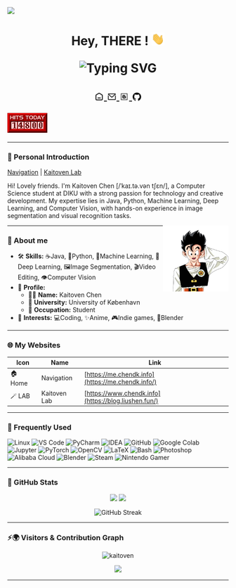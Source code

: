[<img src="./static/2.gif">](https://me.chendk.info/)

<h1 align="center">Hey, THERE ! <img src="./static/image.gif" width="30px" alt=""><br>

<p align="center">
  <img src="https://readme-typing-svg.demolab.com?font=Fira+Code&weight=500&size=22&pause=1000&color=F57F17&center=true&vCenter=true&width=500&lines=I'm+Kaitoven+Chen;Passionate+about+AI+and+design;Love+gaming+and+digital+exploration;Speaking+to+the+world+through+code" alt="Typing SVG" />
</p>


<a href="https://me.chendk.info/">
  <img align="center" alt="Navigation-MyWebsite" width="22px" src="./static/icon/home.svg" />
</a>
  <a href="mailto:kaitovenchen@gmail.com">
  <img align="center" alt="我的邮箱" width="22px" src="./static/icon/email.svg" />
</a>
<a href="https://www.chendk.info/">
  <img align="center" alt="Kaitoven Lab" width="22px" src="./static/icon/blogger.svg" />
</a>
<a href="https://github.com/kaitoven">
  <img align="center" alt="github主页" width="22px" src="./static/icon/github.svg" />
</a>

### ![](./static/counter.gif) 

---

### 👋 Personal Introduction 
[Navigation](https://me.chendk.info/) | [Kaitoven Lab](https://www.chendk.info/)

Hi! Lovely friends. I'm Kaitoven Chen [/ˈkaɪ.tə.vən tʃɛn/], a Computer Science student at DIKU with a strong passion for technology and creative development. My expertise lies in Java, Python, Machine Learning, Deep Learning, and Computer Vision, with hands-on experience in image segmentation and visual recognition tasks.

<img align='right' src="./static/avatar.png" width="150" alt="person">

---

### :book: About me
- 🛠️ **Skills:** ☕️Java, 🐍Python, 🤖Machine Learning, 🧠Deep Learning, 🖼️Image Segmentation, 🎬Video Editing, 👁️Computer Vision
- 🧾 **Profile:**
    - 🧑‍💻 **Name:** Kaitoven Chen
    - 🏫 **University:** University of København
    - 👷 **Occupation:** Student
- 🎯 **Interests:** 💻Coding, ✨Anime, 🎮Indie games,  🧱Blender

---

### 🌐 My Websites
| Icon         | Name             | Link                                               |
|--------------|------------------|----------------------------------------------------|
| 🏠 Home      |Navigation        | [https://me.chendk.info](https://me.chendk.info/)  |
| 🪄 LAB      | Kaitoven Lab     | [https://www.chendk.info](https://blog.liushen.fun/) |

---

### 💼 Frequently Used
![Linux](https://img.shields.io/badge/Linux-FCC624?logo=linux&logoColor=black)
![VS Code](https://img.shields.io/badge/VS%20Code-007ACC?logo=visualstudiocode&logoColor=white)
![PyCharm](https://img.shields.io/badge/PyCharm-Professional-green?logo=pycharm&logoColor=white)
![IDEA](https://img.shields.io/badge/IDEA-Ultimate-blue?logo=intellijidea&logoColor=white)
![GitHub](https://img.shields.io/badge/GitHub-181717?logo=github&logoColor=white)
![Google Colab](https://img.shields.io/badge/Colab-F9AB00?logo=googlecolab&logoColor=white)
![Jupyter](https://img.shields.io/badge/Jupyter-F37626?logo=jupyter&logoColor=white)
![PyTorch](https://img.shields.io/badge/PyTorch-EE4C2C?logo=pytorch&logoColor=white)
![OpenCV](https://img.shields.io/badge/OpenCV-5C3EE8?logo=opencv&logoColor=white)
![LaTeX](https://img.shields.io/badge/LaTeX-47A141?logo=latex&logoColor=white)
![Bash](https://img.shields.io/badge/Bash-4EAA25?logo=gnubash&logoColor=white)
![Photoshop](https://img.shields.io/badge/Adobe%20Photoshop-31A8FF?logo=adobephotoshop&logoColor=white)
![Alibaba Cloud](https://img.shields.io/badge/Alibaba%20Cloud-orange?logo=cloud&logoColor=white)
![Blender](https://img.shields.io/badge/Blender-F5792A?logo=blender&logoColor=white)
![Steam](https://img.shields.io/badge/Steam-000000?logo=steam&logoColor=white)
![Nintendo Gamer](https://img.shields.io/badge/Nintendo-Gaming-red?style=flat&logo=gamecontroller&logoColor=white)

---

### 🧮 GitHub Stats

<p align="center">
  <img width="48%" src="https://github-readme-stats.vercel.app/api?username=kaitoven&show_icons=true&theme=tokyonight&hide_border=true" />
  <img width="48%" src="https://github-readme-stats.vercel.app/api/top-langs/?username=kaitoven&layout=compact&theme=tokyonight&hide_border=true" />
</p>

<p align="center">
  <img src="https://streak-stats.demolab.com?user=kaitoven&theme=tokyonight&hide_border=true" alt="GitHub Streak" />
</p>

---

### ⚡🌍 Visitors & Contribution Graph
<p align="center">
  <img src="https://komarev.com/ghpvc/?username=kaitoven&label=Profile+Views&color=orange&style=flat" alt="kaitoven" />
</p>

<p align="center">
  <img src="https://github-readme-activity-graph.vercel.app/graph?username=kaitoven&theme=github-compact&hide_border=true&area=true" />
</p>

---

<!-- <p align="center">
  <img src="./static/banner.png" width="100%" alt="Banner" />
</p>

--- -->

